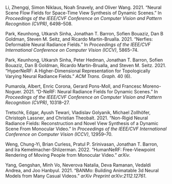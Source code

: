 Li, Zhengqi, Simon Niklaus, Noah Snavely, and Oliver Wang. 2021. “Neural
Scene Flow Fields for Space-Time View Synthesis of Dynamic Scenes.” In
*Proceedings of the IEEE/CVF Conference on Computer Vision and Pattern
Recognition (CVPR)*, 6498–508.

Park, Keunhong, Utkarsh Sinha, Jonathan T. Barron, Sofien Bouaziz, Dan B
Goldman, Steven M. Seitz, and Ricardo Martin-Brualla. 2021. “Nerfies:
Deformable Neural Radiance Fields.” In *Proceedings of the IEEE/CVF
International Conference on Computer Vision (ICCV)*, 5865–74.

Park, Keunhong, Utkarsh Sinha, Peter Hedman, Jonathan T. Barron, Sofien
Bouaziz, Dan B Goldman, Ricardo Martin-Brualla, and Steven M. Seitz.
2021. “HyperNeRF: A Higher-Dimensional Representation for Topologically
Varying Neural Radiance Fields.” *ACM Trans. Graph.* 40 (6).

Pumarola, Albert, Enric Corona, Gerard Pons-Moll, and Francesc
Moreno-Noguer. 2021. “D-NeRF: Neural Radiance Fields for Dynamic
Scenes.” In *Proceedings of the IEEE/CVF Conference on Computer Vision
and Pattern Recognition (CVPR)*, 10318–27.

Tretschk, Edgar, Ayush Tewari, Vladislav Golyanik, Michael Zollhöfer,
Christoph Lassner, and Christian Theobalt. 2021. “Non-Rigid Neural
Radiance Fields: Reconstruction and Novel View Synthesis of a Dynamic
Scene From Monocular Video.” In *Proceedings of the IEEE/CVF
International Conference on Computer Vision (ICCV)*, 12959–70.

Weng, Chung-Yi, Brian Curless, Pratul P. Srinivasan, Jonathan T. Barron,
and Ira Kemelmacher-Shlizerman. 2022. “HumanNeRF: Free-Viewpoint
Rendering of Moving People from Monocular Video.” *arXiv*.

Yang, Gengshan, Minh Vo, Neverova Natalia, Deva Ramanan, Vedaldi Andrea,
and Joo Hanbyul. 2021. “BANMo: Building Animatable 3d Neural Models from
Many Casual Videos.” *arXiv Preprint arXiv:2112.12761*.
